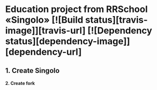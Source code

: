 # Education project from RRSchool «Singolo» [![Build status][travis-image]][travis-url] [![Dependency status][dependency-image]][dependency-url]

## 1. Create Singolo

#### 2. Create fork

